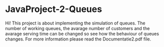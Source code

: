 # JavaProject-2-Queues
Hi!
This project is about implementing the simulation of queues. The number of working queues, the avarage number of customers and the avarage serving time can be changed so see how the behaviour of queues changes.
For more information please read the Documentatie2.pdf file.
